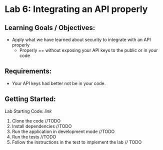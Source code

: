 # Lab 6: Integrating an API properly

## Learning Goals / Objectives:

* Apply what we have learned about security to integrate with an API properly
  * Properly == without exposing your API keys to the public or in your code

## Requirements:

* Your API keys had better not be in your code.

## Getting Started:

Lab Starting Code: _link_

1. Clone the code //TODO
2. Install dependencies //TODO
3. Run the application in development mode //TODO
4. Run the tests //TODO
5. Follow the instructions in the test to implement the lab // TODO
